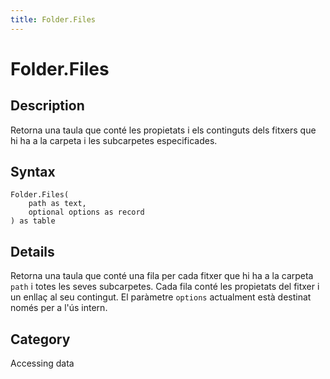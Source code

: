 ```yaml
---
title: Folder.Files
---
```


# Folder.Files


## Description

Retorna una taula que conté les propietats i els continguts dels fitxers que hi ha a la carpeta i les subcarpetes especificades.


## Syntax

```powerquery
Folder.Files(
    path as text,
    optional options as record
) as table
```


## Details

Retorna una taula que conté una fila per cada fitxer que hi ha a la carpeta <code>path</code> i totes les seves subcarpetes. Cada fila conté les propietats del fitxer i un enllaç al seu contingut. El paràmetre <code>options</code> actualment està destinat només per a l'ús intern.



## Category
Accessing data
